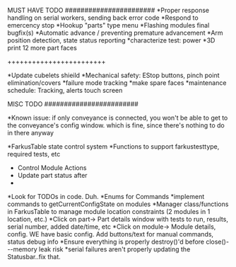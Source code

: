 
MUST HAVE TODO
#######################
*Proper response handling on serial workers, sending back error code
*Respond to emercency stop 
*Hookup "parts" type menu
*Flashing modules final bugfix(s)
*Automatic advance / preventing premature advancement
*Arm position detection, state status reporting
*characterize test: power
*3D print 12 more part faces

++++++++++++++++++++++++

*Update cubelets shieild
*Mechanical safety: EStop buttons, pinch point elimination/covers
*failure mode tracking
*make spare faces
*maintenance schedule: Tracking, alerts
touch screen

MISC TODO
########################

*Known issue: if only conveyance is connected, you won't be able to get to the
    conveyance's config window. which is fine, since there's nothing to do in there anyway
    
*FarkusTable state control system
*Functions to support  farkustesttype, required tests, etc
   - Control Module Actions
   - Update part status after
   - 
*Look for TODOs in code. Duh.
*Enums for Commands
*implement commands to getCurrentConfigState on modules
*Manager class/functions in FarkusTable to manage module location constraints (2 modules in 1 location, etc.)
*Click on part-> Part details window with tests to run, results, serial number, added date/time, etc
*Click on module-> Module details, config.  WE have basic config.  Add buttons/text for manual commands, status debug info
*Ensure everything is properly destroy()'d before close()---memory leak risk
*serial failures aren't properly updating the Statusbar..fix that.
